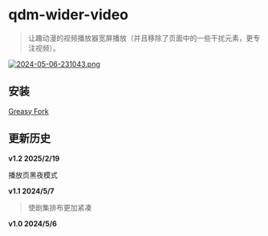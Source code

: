 # qdm-wider-video

> 让趣动漫的视频播放器宽屏播放（并且移除了页面中的一些干扰元素，更专注视频）。

[![2024-05-06-231043.png](https://i.postimg.cc/Pq0LCHgC/2024-05-06-231043.png)](https://postimg.cc/GBJ3fWhR)

## 安装

[Greasy Fork](https://greasyfork.org/zh-CN/scripts/494244-qdm-wider-video)

## 更新历史

**v1.2 2025/2/19**

播放页黑夜模式

**v1.1 2024/5/7**

> 使剧集排布更加紧凑

**v1.0 2024/5/6**
